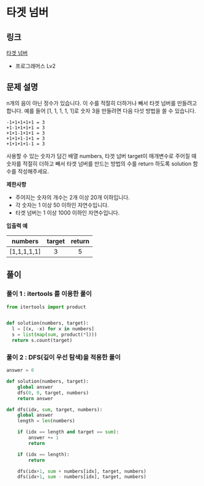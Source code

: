 # 타겟 넘버

## 링크

[타겟 넘버](https://programmers.co.kr/learn/courses/30/lessons/43165)

- 프로그래머스 Lv2

## 문제 설명

n개의 음이 아닌 정수가 있습니다. 이 수를 적절히 더하거나 빼서 타겟 넘버를 만들려고 합니다. 예를 들어 [1, 1, 1, 1, 1]로 숫자 3을 만들려면 다음 다섯 방법을 쓸 수 있습니다.

```
-1+1+1+1+1 = 3
+1-1+1+1+1 = 3
+1+1-1+1+1 = 3
+1+1+1-1+1 = 3
+1+1+1+1-1 = 3
```

사용할 수 있는 숫자가 담긴 배열 numbers, 타겟 넘버 target이 매개변수로 주어질 때 숫자를 적절히 더하고 빼서 타겟 넘버를 만드는 방법의 수를 return 하도록 solution 함수를 작성해주세요.

**제한사항**

- 주어지는 숫자의 개수는 2개 이상 20개 이하입니다.
- 각 숫자는 1 이상 50 이하인 자연수입니다.
- 타겟 넘버는 1 이상 1000 이하인 자연수입니다.

**입출력 예**

|    numbers    | target | return |
| :-----------: | :----: | :----: |
| \[1,1,1,1,1\] |   3    |   5    |

## 풀이

### 풀이 1 : itertools 를 이용한 풀이

```python
from itertools import product


def solution(numbers, target):
  l = [(x, -x) for x in numbers]
  s = list(map(sum, product(*l)))
  return s.count(target)
```

### 풀이 2 : DFS(깊이 우선 탐색)을 적용한 풀이

```python
answer = 0

def solution(numbers, target):
    global answer
    dfs(0, 0, target, numbers)
    return answer

def dfs(idx, sum, target, numbers):
    global answer
    length = len(numbers)

    if (idx == length and target == sum):
        answer += 1
        return

    if (idx == length):
        return

    dfs(idx+1, sum + numbers[idx], target, numbers)
    dfs(idx+1, sum - numbers[idx], target, numbers)
```
